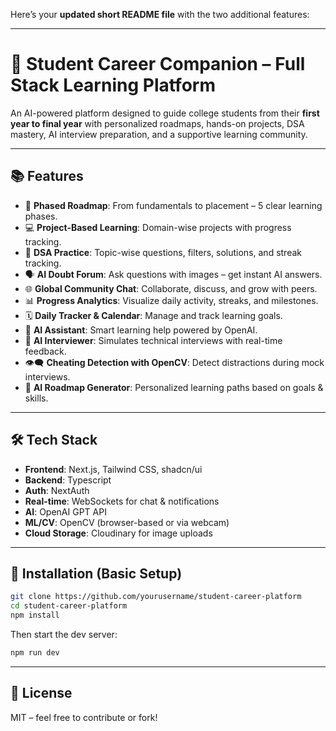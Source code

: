 Here’s your **updated short README file** with the two additional features:

---

# 🚀 Student Career Companion – Full Stack Learning Platform

An AI-powered platform designed to guide college students from their **first year to final year** with personalized roadmaps, hands-on projects, DSA mastery, AI interview preparation, and a supportive learning community.

---

## 📚 Features

* 🎯 **Phased Roadmap**: From fundamentals to placement – 5 clear learning phases.
* 💻 **Project-Based Learning**: Domain-wise projects with progress tracking.
* 🧠 **DSA Practice**: Topic-wise questions, filters, solutions, and streak tracking.
* 🗣️ **AI Doubt Forum**: Ask questions with images – get instant AI answers.
* 🌐 **Global Community Chat**: Collaborate, discuss, and grow with peers.
* 📊 **Progress Analytics**: Visualize daily activity, streaks, and milestones.
* 🗓️ **Daily Tracker & Calendar**: Manage and track learning goals.
* 🤖 **AI Assistant**: Smart learning help powered by OpenAI.
* 💬 **AI Interviewer**: Simulates technical interviews with real-time feedback.
* 👁️‍🗨️ **Cheating Detection with OpenCV**: Detect distractions during mock interviews.
* 🧭 **AI Roadmap Generator**: Personalized learning paths based on goals & skills.

---

## 🛠 Tech Stack

* **Frontend**: Next.js, Tailwind CSS, shadcn/ui
* **Backend**: Typescript
* **Auth**: NextAuth
* **Real-time**: WebSockets for chat & notifications
* **AI**: OpenAI GPT API
* **ML/CV**: OpenCV (browser-based or via webcam)
* **Cloud Storage**: Cloudinary for image uploads

---

## 🚧 Installation (Basic Setup)

```bash
git clone https://github.com/yourusername/student-career-platform
cd student-career-platform
npm install
```

Then start the dev server:

```bash
npm run dev
```

---

## 📖 License

MIT – feel free to contribute or fork!
